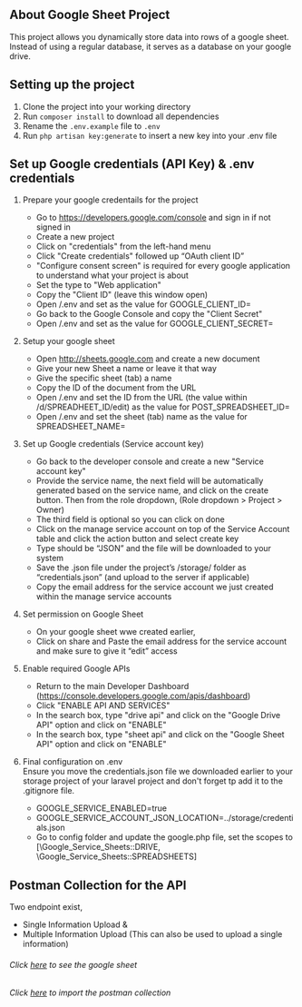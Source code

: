 ## About Google Sheet Project
This project allows you dynamically store data into rows of a google sheet. Instead of using a regular database, it serves as a database on your google drive.

## Setting up the project
1. Clone the project into your working directory
2. Run `composer install` to download all dependencies
3. Rename the `.env.example` file to `.env`
4. Run `php artisan key:generate` to insert a new key into your .env file

## Set up Google credentials (API Key) & .env credentials
1. Prepare your google credentails for the project
   - Go to https://developers.google.com/console and sign in if not signed in
   - Create a new project
   - Click on "credentials" from the left-hand menu
   - Click "Create credentials" followed up “OAuth client ID”
   - "Configure consent screen" is required for every google application to understand what your project is about
   - Set the type to "Web application"
   - Copy the "Client ID" (leave this window open)
   - Open /.env and set as the value for GOOGLE_CLIENT_ID=
   - Go back to the Google Console and copy the "Client Secret"
   - Open /.env and set as the value for GOOGLE_CLIENT_SECRET=

2. Setup your google sheet
   - Open http://sheets.google.com and create a new document
   - Give your new Sheet a name or leave it that way
   - Give the specific sheet (tab) a name
   - Copy the ID of the document from the URL
   - Open /.env and set the ID from the URL (the value within /d/SPREADHEET_ID/edit) as the value for POST_SPREADSHEET_ID=
   - Open /.env and set the sheet (tab) name as the value for SPREADSHEET_NAME=

3. Set up Google credentials (Service account key)
   - Go back to the developer console and create a new "Service account key"
   - Provide the service name, the next field will be automatically generated based on the service name, and click on the create button. Then from the role dropdown, (Role dropdown > Project > Owner)
   - The third field is optional so you can click on done
   - Click on the manage service account on top of the Service Account table and click the action button and select create key 
   - Type should be “JSON” and the file will be downloaded to your system
   - Save the .json file under the project’s /storage/ folder as “credentials.json” (and upload to the server if applicable)
   - Copy the email address for the service account we just created within the manage service accounts

4. Set permission on Google Sheet
   - On your google sheet wwe created earlier,
   - Click on share and Paste the email address for the service account and make sure to give it “edit” access

5. Enable required Google APIs
   - Return to the main Developer Dashboard (https://console.developers.google.com/apis/dashboard)
   - Click "ENABLE API AND SERVICES"
   - In the search box, type "drive api" and click on the "Google Drive API" option and click on "ENABLE"
   - In the search box, type "sheet api" and click on the "Google Sheet API" option and click on "ENABLE"

6. Final configuration on .env <br>
  Ensure you move the credentials.json file we downloaded earlier to your storage project of your laravel project and don't forget tp add it to the .gitignore file.
   - GOOGLE_SERVICE_ENABLED=true
   - GOOGLE_SERVICE_ACCOUNT_JSON_LOCATION=../storage/credentials.json
   - Go to config folder and update the google.php file, set the scopes to [\Google_Service_Sheets::DRIVE, \Google_Service_Sheets::SPREADSHEETS]

## Postman Collection for the API
Two endpoint exist, 
- Single Information Upload &
- Multiple Information Upload (This can also be used to upload a single information)

###### Click <a href="https://docs.google.com/spreadsheets/d/1DcTLhTyifdNayqMw4H1odX8jRCg0Gl-qdm2DEYlaVtI/edit?usp=sharing">here</a> to see the google sheet
###### Click <a href="https://www.getpostman.com/collections/e25c90504c4fed110686">here</a> to import the postman collection